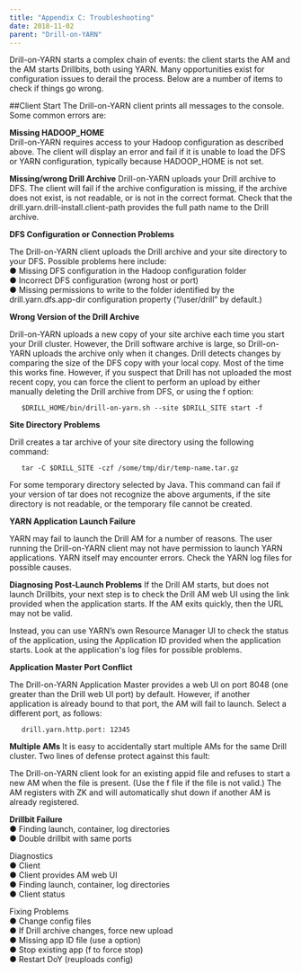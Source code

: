```yaml
---
title: "Appendix C: Troubleshooting"
date: 2018-11-02
parent: "Drill-on-YARN"
---  
```


Drill-on-YARN starts a complex chain of events: the client starts the AM and the AM starts
Drillbits, both using YARN. Many opportunities exist for configuration issues to derail the
process. Below are a number of items to check if things go wrong.  

##Client Start
The Drill-on-YARN client prints all messages to the console. Some common errors are:  

**Missing HADOOP_HOME**    
Drill-on-YARN requires access to your Hadoop configuration as described above. The client will
display an error and fail if it is unable to load the DFS or YARN configuration, typically because
HADOOP_HOME is not set.  

**Missing/wrong Drill Archive**
Drill-on-YARN uploads your Drill archive to DFS. The client will fail if the archive configuration is missing, if the archive does not exist, is not readable, or is not in the correct format. Check that the drill.yarn.drill-install.client-path provides the full path name to the Drill archive.  

**DFS Configuration or Connection Problems**  

The Drill-on-YARN client uploads the Drill archive and your site directory to your DFS. Possible
problems here include:  
● Missing DFS configuration in the Hadoop configuration folder  
● Incorrect DFS configuration (wrong host or port)  
● Missing permissions to write to the folder identified by the drill.yarn.dfs.app-dir configuration property (“/user/drill” by default.)  

**Wrong Version of the Drill Archive**  

Drill-on-YARN uploads a new copy of your site archive each time you start your Drill cluster.
However, the Drill software archive is large, so Drill-on-YARN uploads the archive only when it
changes. Drill detects changes by comparing the size of the DFS copy with your local copy.
Most of the time this works fine. However, if you suspect that Drill has not uploaded the most 
recent copy, you can force the client to perform an upload by either manually deleting the Drill
archive from DFS, or using the f option:  

       $DRILL_HOME/bin/drill-on-yarn.sh --site $DRILL_SITE start -f  

**Site Directory Problems**  

Drill creates a tar archive of your site directory using the following command:  

       tar -C $DRILL_SITE -czf /some/tmp/dir/temp-name.tar.gz  

For some temporary directory selected by Java. This command can fail if your version of tar
does not recognize the above arguments, if the site directory is not readable, or the temporary
file cannot be created.  

**YARN Application Launch Failure**  

YARN may fail to launch the Drill AM for a number of reasons. The user running the
Drill-on-YARN client may not have permission to launch YARN applications. YARN itself may
encounter errors. Check the YARN log files for possible causes.  

**Diagnosing Post-Launch Problems**
If the Drill AM starts, but does not launch Drillbits, your next step is to check the Drill AM web UI using the link provided when the application starts. If the AM exits quickly, then the URL may
not be valid. 

Instead, you can use YARN’s own Resource Manager UI to check the status of the application,
using the Application ID provided when the application starts. Look at the application's log files
for possible problems.  

**Application Master Port Conflict**  

The Drill-on-YARN Application Master provides a web UI on port 8048 (one greater than the Drill
web UI port) by default. However, if another application is already bound to that port, the AM will
fail to launch. Select a different port, as follows:  

       drill.yarn.http.port: 12345

**Multiple AMs**
It is easy to accidentally start multiple AMs for the same Drill cluster. Two lines of defense
protect against this fault:  

The Drill-on-YARN client look for an existing appid file and refuses to start a new AM when the
file is present. (Use the f file if the file is not valid.) The AM registers with ZK and will automatically shut down if another AM is already registered. 


**Drillbit Failure**  
● Finding launch, container, log directories  
● Double drillbit with same ports  
  
Diagnostics  
● Client  
● Client provides AM web UI  
● Finding launch, container, log directories  
● Client status  

Fixing Problems  
● Change config files  
● If Drill archive changes, force new upload  
● Missing app ID file (use a option)  
● Stop existing app (f to force stop)  
● Restart DoY (reuploads config)

